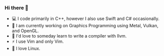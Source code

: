 ### Hi there 👋
- 💻 I code primarily in C++, however I also use Swift and C# occasionally.
- 🔭 I am currently working on Graphics Programming using Metal, Vulkan, and OpenGL.
- 🌱 I'd love to someday learn to write a compiler with llvm.
- ⚡ I use Vim and only Vim.
- 🐧 I love Linux.
